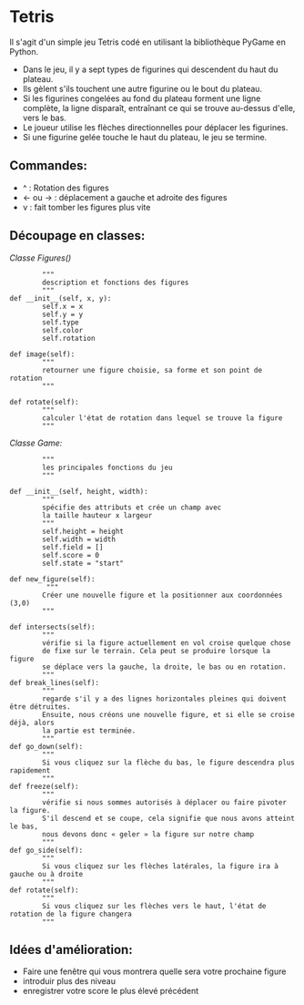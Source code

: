 # Tetris
Il s'agit d'un simple jeu Tetris codé en utilisant la bibliothèque PyGame en Python.
- Dans le jeu, il y a sept types de figurines qui descendent du haut du plateau. 
- Ils gèlent s'ils touchent une autre figurine ou le bout du plateau.
- Si les figurines congelées au fond du plateau forment une ligne complète, la ligne disparaît, entraînant ce qui se trouve au-dessus d'elle, vers le bas.
- Le joueur utilise les flèches directionnelles pour déplacer les figurines.
- Si une figurine gelée touche le haut du plateau, le jeu se termine.

## Commandes:
- ^ : Rotation des figures
- <- ou -> : déplacement a gauche et adroite des figures
- v : fait tomber les figures plus vite

## Découpage en classes:

*Classe Figures()*
```
        """
        description et fonctions des figures
        """
def __init__(self, x, y):
        self.x = x
        self.y = y
        self.type
        self.color
        self.rotation

def image(self):
        """
        retourner une figure choisie, sa forme et son point de rotation
        """

def rotate(self):
        """
        calculer l'état de rotation dans lequel se trouve la figure
        """
```

*Classe Game:*
```
        """
        les principales fonctions du jeu
        """
    
def __init__(self, height, width):
        """
        spécifie des attributs et crée un champ avec 
        la taille hauteur x largeur
        """
        self.height = height
        self.width = width
        self.field = []
        self.score = 0
        self.state = "start"
        
def new_figure(self):
         """
        Créer une nouvelle figure et la positionner aux coordonnées (3,0)
        """

def intersects(self):
        """
        vérifie si la figure actuellement en vol croise quelque chose 
        de fixe sur le terrain. Cela peut se produire lorsque la figure 
        se déplace vers la gauche, la droite, le bas ou en rotation.
        """
def break_lines(self):
        """
        regarde s'il y a des lignes horizontales pleines qui doivent être détruites. 
        Ensuite, nous créons une nouvelle figure, et si elle se croise déjà, alors 
        la partie est terminée.
        """
def go_down(self):
        """
        Si vous cliquez sur la flèche du bas, le figure descendra plus rapidement
        """
def freeze(self):
        """
        vérifie si nous sommes autorisés à déplacer ou faire pivoter la figure. 
        S'il descend et se coupe, cela signifie que nous avons atteint le bas,
        nous devons donc « geler » la figure sur notre champ
        """
def go_side(self):
        """
        Si vous cliquez sur les flèches latérales, la figure ira à gauche ou à droite
        """
def rotate(self):
        """
        Si vous cliquez sur les flèches vers le haut, l'état de rotation de la figure changera
        """
```

## Idées d'amélioration:
- Faire une fenêtre qui vous montrera quelle sera votre prochaine figure
- introduir plus des niveau
- enregistrer votre score le plus élevé précédent
